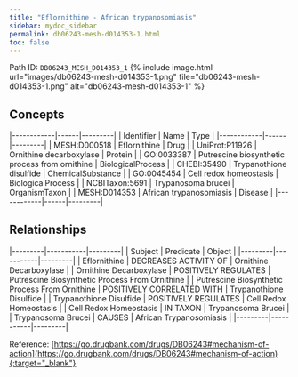 ```yaml
---
title: "Eflornithine - African trypanosomiasis"
sidebar: mydoc_sidebar
permalink: db06243-mesh-d014353-1.html
toc: false 
---
```



Path ID: `DB06243_MESH_D014353_1`
{% include image.html url="images/db06243-mesh-d014353-1.png" file="db06243-mesh-d014353-1.png" alt="db06243-mesh-d014353-1" %}

## Concepts

|------------|------|---------|
| Identifier | Name | Type    |
|------------|------|---------|
| MESH:D000518 | Eflornithine | Drug |
| UniProt:P11926 | Ornithine decarboxylase | Protein |
| GO:0033387 | Putrescine biosynthetic process from ornithine | BiologicalProcess |
| CHEBI:35490 | Trypanothione disulfide | ChemicalSubstance |
| GO:0045454 | Cell redox homeostasis | BiologicalProcess |
| NCBITaxon:5691 | Trypanosoma brucei | OrganismTaxon |
| MESH:D014353 | African trypanosomiasis | Disease |
|------------|------|---------|

## Relationships

|---------|-----------|---------|
| Subject | Predicate | Object  |
|---------|-----------|---------|
| Eflornithine | DECREASES ACTIVITY OF | Ornithine Decarboxylase |
| Ornithine Decarboxylase | POSITIVELY REGULATES | Putrescine Biosynthetic Process From Ornithine |
| Putrescine Biosynthetic Process From Ornithine | POSITIVELY CORRELATED WITH | Trypanothione Disulfide |
| Trypanothione Disulfide | POSITIVELY REGULATES | Cell Redox Homeostasis |
| Cell Redox Homeostasis | IN TAXON | Trypanosoma Brucei |
| Trypanosoma Brucei | CAUSES | African Trypanosomiasis |
|---------|-----------|---------|

Reference: [https://go.drugbank.com/drugs/DB06243#mechanism-of-action](https://go.drugbank.com/drugs/DB06243#mechanism-of-action){:target="_blank"}